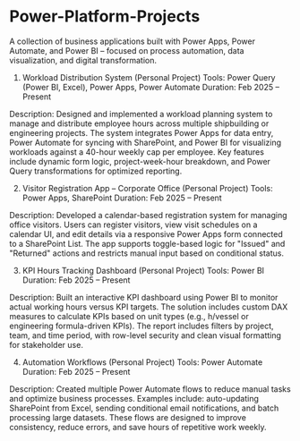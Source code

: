 # Power-Platform-Projects
A collection of business applications built with Power Apps, Power Automate, and Power BI – focused on process automation, data visualization, and digital transformation.
1. Workload Distribution System (Personal Project)
Tools: Power Query (Power BI, Excel), Power Apps, Power Automate
Duration: Feb 2025 – Present

Description:
Designed and implemented a workload planning system to manage and distribute employee hours across multiple shipbuilding or engineering projects. The system integrates Power Apps for data entry, Power Automate for syncing with SharePoint, and Power BI for visualizing workloads against a 40-hour weekly cap per employee.
Key features include dynamic form logic, project-week-hour breakdown, and Power Query transformations for optimized reporting.

2. Visitor Registration App – Corporate Office (Personal Project)
Tools: Power Apps, SharePoint
Duration: Feb 2025 – Present

Description:
Developed a calendar-based registration system for managing office visitors. Users can register visitors, view visit schedules on a calendar UI, and edit details via a responsive Power Apps form connected to a SharePoint List. The app supports toggle-based logic for "Issued" and "Returned" actions and restricts manual input based on conditional status.

3. KPI Hours Tracking Dashboard (Personal Project)
Tools: Power BI
Duration: Feb 2025 – Present

Description:
Built an interactive KPI dashboard using Power BI to monitor actual working hours versus KPI targets. The solution includes custom DAX measures to calculate KPIs based on unit types (e.g., h/vessel or engineering formula-driven KPIs). The report includes filters by project, team, and time period, with row-level security and clean visual formatting for stakeholder use.

4. Automation Workflows (Personal Project)
Tools: Power Automate
Duration: Feb 2025 – Present

Description:
Created multiple Power Automate flows to reduce manual tasks and optimize business processes. Examples include: auto-updating SharePoint from Excel, sending conditional email notifications, and batch processing large datasets. These flows are designed to improve consistency, reduce errors, and save hours of repetitive work weekly.
